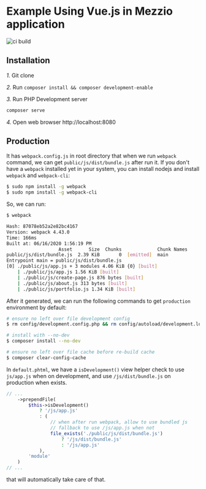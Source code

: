 # Example Using Vue.js in Mezzio application

![ci build](https://github.com/samsonasik/mezzio-vue/workflows/ci%20build/badge.svg)

## Installation

*1.* Git clone

*2.* Run `composer install && composer development-enable`

*3.* Run PHP Development server

```php
composer serve
```

*4.* Open web browser http://localhost:8080

## Production

It has `webpack.config.js` in root directory that when we run `webpack` command, we can get `public/js/dist/bundle.js` after run it. If you don't have a `webpack` installed yet in your system, you can install nodejs and install `webpack` and `webpack-cli`:

```bash
$ sudo npm install -g webpack
$ sudo npm install -g webpack-cli
```

So, we can run:

```bash
$ webpack

Hash: 87078eb52a2e82bc4167
Version: webpack 4.43.0
Time: 166ms
Built at: 06/16/2020 1:56:19 PM
                   Asset      Size  Chunks             Chunk Names
public/js/dist/bundle.js  2.39 KiB       0  [emitted]  main
Entrypoint main = public/js/dist/bundle.js
[0] ./public/js/app.js + 3 modules 4.06 KiB {0} [built]
    | ./public/js/app.js 1.56 KiB [built]
    | ./public/js/create-page.js 876 bytes [built]
    | ./public/js/about.js 313 bytes [built]
    | ./public/js/portfolio.js 1.34 KiB [built]
```

After it generated, we can run the following commands to get `production` environment by default:

```bash
# ensure no left over file development config
$ rm config/development.config.php && rm config/autoload/development.local.php

# install with --no-dev
$ composer install --no-dev

# ensure no left over file cache before re-build cache
$ composer clear-config-cache
```

In `default.phtml`, we have a `isDevelopment()` view helper check to use `js/app.js` when on development, and use `/js/dist/bundle.js` on production when exists.

```php
// ...
    ->prependFile(
        $this->isDevelopment()
            ? '/js/app.js'
            : (
                // when after run webpack, allow to use bundled js
                // fallback to use /js/app.js when not
                file_exists('./public/js/dist/bundle.js')
                    ? '/js/dist/bundle.js'
                    : '/js/app.js'
            ),
        'module'
    )
// ...
```

that will automatically take care of that.
